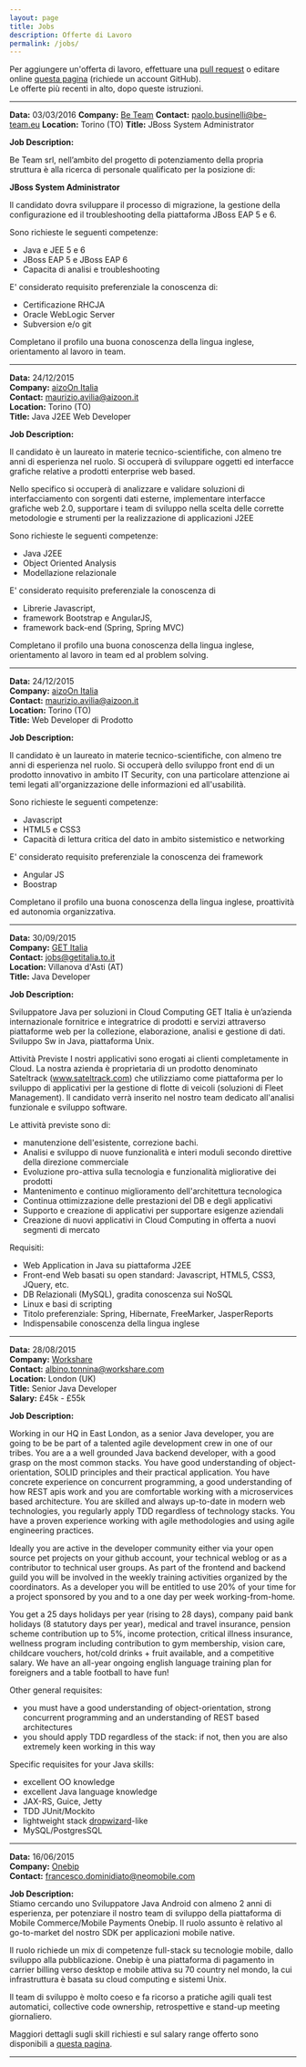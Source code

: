 ```yaml
---
layout: page
title: Jobs
description: Offerte di Lavoro
permalink: /jobs/
---
```


Per aggiungere un'offerta di lavoro, effettuare una 
[pull request](https://help.github.com/articles/creating-a-pull-request/) o
editare online
[questa pagina](https://github.com/jugtorino/jugtorino.github.io/edit/master/pages/j_jobs.md) 
(richiede un account GitHub).  
Le offerte più recenti in alto, dopo queste istruzioni.

---

**Data:** 03/03/2016
**Company:** [Be Team](http://www.be-team.eu/)
**Contact:** <paolo.businelli@be-team.eu>
**Location:** Torino (TO)
**Title:** JBoss System Administrator

**Job Description:**

Be Team srl, nell’ambito del progetto di potenziamento della propria struttura è
alla ricerca di personale qualificato per la posizione di:

**JBoss System Administrator**

Il candidato dovra sviluppare il processo di migrazione, la gestione della configurazione ed il troubleshooting
della piattaforma JBoss EAP 5 e 6.

Sono richieste le seguenti competenze:

* Java e JEE 5 e 6
* JBoss EAP 5 e JBoss EAP 6
* Capacita di analisi e troubleshooting

E' considerato requisito preferenziale la conoscenza di:

* Certificazione RHCJA
* Oracle WebLogic Server
* Subversion e/o git

Completano il profilo una buona conoscenza della lingua inglese, orientamento al lavoro in team.

---

**Data:** 24/12/2015  
**Company:** [aizoOn Italia](https://www.aizoongroup.com)  
**Contact:** <maurizio.avilia@aizoon.it>  
**Location:** Torino (TO)  
**Title:** Java J2EE Web Developer

**Job Description:**  

Il candidato è un laureato in materie tecnico-scientifiche, con almeno tre anni di esperienza nel ruolo.
Si occuperà di sviluppare oggetti ed interfacce grafiche relative a prodotti enterprise web
based.

Nello specifico si occuperà di analizzare e validare soluzioni di interfacciamento con sorgenti dati
esterne, implementare interfacce grafiche web 2.0, supportare i team di sviluppo nella scelta delle
corrette metodologie e strumenti per la realizzazione di applicazioni J2EE

Sono richieste le seguenti competenze:

* Java J2EE
* Object Oriented Analysis
* Modellazione relazionale
 
E' considerato requisito preferenziale la conoscenza di 

* Librerie Javascript, 
* framework Bootstrap e AngularJS, 
* framework back-end (Spring, Spring MVC) 
 
Completano il profilo una buona conoscenza della lingua inglese, orientamento al lavoro in team ed al problem solving.

---

**Data:** 24/12/2015  
**Company:** [aizoOn Italia](https://www.aizoongroup.com)  
**Contact:** <maurizio.avilia@aizoon.it>  
**Location:** Torino (TO)  
**Title:** Web Developer di Prodotto

**Job Description:**  

Il candidato è un laureato in materie tecnico-scientifiche, con almeno tre anni di esperienza nel ruolo.
Si occuperà dello sviluppo front end di un prodotto innovativo in ambito IT Security, con una
particolare attenzione ai temi legati all'organizzazione delle informazioni ed all'usabilità.

Sono richieste le seguenti competenze:

* Javascript
* HTML5 e CSS3
* Capacità di lettura critica del dato in ambito sistemistico e networking

E' considerato requisito preferenziale la conoscenza dei framework 
* Angular JS
* Boostrap 
 
Completano il profilo una buona conoscenza della lingua inglese, proattività ed autonomia organizzativa.
 
---

**Data:** 30/09/2015  
**Company:** [GET Italia](http://www.getitalia.to.it)  
**Contact:** <jobs@getitalia.to.it>  
**Location:** Villanova d'Asti (AT)  
**Title:** Java Developer   


**Job Description:**  
 
Sviluppatore Java per soluzioni in Cloud Computing
GET Italia è un’azienda internazionale fornitrice e integratrice di prodotti e servizi attraverso piattaforme web per la collezione, elaborazione, analisi e gestione di dati. Sviluppo Sw in Java, piattaforma Unix.

Attività Previste
I nostri applicativi sono erogati ai clienti completamente in Cloud.
La nostra azienda è proprietaria di un prodotto denominato Sateltrack (www.sateltrack.com) che utilizziamo come piattaforma per lo sviluppo di applicativi per la gestione di flotte di veicoli (soluzioni di Fleet Management). 
Il candidato verrà inserito nel nostro team dedicato all'analisi funzionale e sviluppo software.

Le attività previste sono di:
* manutenzione dell'esistente, correzione bachi.
* Analisi e sviluppo di nuove funzionalità e interi moduli secondo direttive della direzione commerciale
* Evoluzione pro-attiva sulla tecnologia e funzionalità migliorative dei prodotti
* Mantenimento e continuo miglioramento dell'architettura tecnologica
* Continua ottimizzazione delle prestazioni del DB e degli applicativi
* Supporto e creazione di applicativi per supportare esigenze aziendali
* Creazione di nuovi applicativi in Cloud Computing in offerta a nuovi segmenti di mercato

Requisiti:
* Web Application in Java su piattaforma J2EE
* Front-end Web basati su open standard: Javascript, HTML5, CSS3, JQuery, etc.
* DB Relazionali (MySQL), gradita conoscenza sui NoSQL
* Linux e basi di scripting
* Titolo preferenziale: Spring, Hibernate, FreeMarker, JasperReports
* Indispensabile conoscenza della lingua inglese


---
**Data:** 28/08/2015  
**Company:** [Workshare](https://www.workshare.com)  
**Contact:** <albino.tonnina@workshare.com>  
**Location:** London (UK)  
**Title:** Senior Java Developer   
**Salary:** £45k - £55k   


**Job Description:**  
 
Working in our HQ in East London, as a senior Java  developer, you are going to be be part of 
a talented agile development crew in one of our tribes. You are a a well grounded Java backend developer, 
with a good grasp on the most common stacks. You have good understanding of object-orientation, SOLID principles
and their practical application. You have concrete experience on concurrent programming, 
a good understanding of how REST apis work and you are comfortable working with a microservices based 
architecture. You are skilled and always up-to-date in modern web technologies, you regularly apply 
TDD regardless of technology stacks. You have a proven experience working with agile methodologies 
and using agile engineering practices.
 
Ideally you are active in the developer community either via your open source pet projects on your 
github account, your technical weblog or as a contributor to technical user groups. As part of the 
frontend and backend guild you will be involved in the weekly training activities organized by the 
coordinators. As a developer you will be entitled to use 20% of your time for a project sponsored by you
and to a one day per week working-from-home.

You get a 25 days holidays per year (rising to 28 days), company paid bank holidays (8 statutory days 
per year), medical and travel insurance, pension scheme contribution up to 5%, income protection, critical 
illness insurance, wellness program including contribution to gym membership, vision care, childcare vouchers, 
hot/cold drinks + fruit available, and a competitive salary. We have an all-year ongoing english language 
training plan for foreigners and a table football to have fun! 

Other general requisites:  

 * you must have a good understanding of object-orientation, strong concurrent programming and an understanding of REST based architectures   
 * you should apply TDD regardless of the stack: if not, then you are also extremely keen working in this way  

Specific requisites for your Java skills:

 * excellent OO knowledge   
 * excellent Java language knowledge   
 * JAX-RS, Guice, Jetty   
 * TDD JUnit/Mockito   
 * lightweight stack [dropwizard](http://dropwizard.io)-like   
 * MySQL/PostgresSQL

---

**Data:** 16/06/2015  
**Company:** [Onebip](http://www.onebip.com)  
**Contact:** <francesco.dominidiato@neomobile.com>

**Job Description:**  
Stiamo cercando uno Sviluppatore Java Android con almeno 2 anni di esperienza, 
per potenziare il nostro team di sviluppo della piattaforma di Mobile Commerce/Mobile 
Payments Onebip. Il ruolo assunto è relativo al go-to-market del nostro SDK per 
applicazioni mobile native.

Il ruolo richiede un mix di competenze full-stack su tecnologie mobile, dallo 
sviluppo alla pubblicazione. Onebip è una piattaforma di pagamento in carrier 
billing verso desktop e mobile attiva su 70 country nel mondo, la cui infrastruttura 
è basata su cloud computing e sistemi Unix.

Il team di sviluppo è molto coeso e fa ricorso a pratiche agili quali test 
automatici, collective code ownership, retrospettive e stand-up meeting giornaliero.

Maggiori dettagli sugli skill richiesti e sul salary range offerto sono disponibili 
a [questa pagina](http://corporate.onebip.com/android-developer-to-join-our-team/).

---
